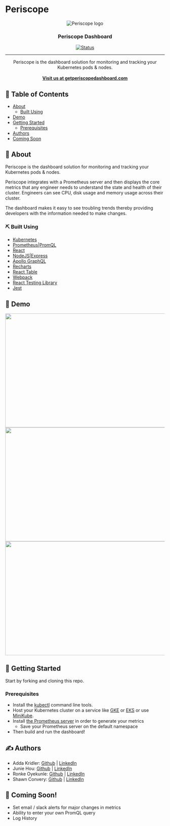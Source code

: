 # Periscope

<p align="center">
 <img src="https://github.com/oslabs-beta/Periscope/raw/dev/dashboard/client/assets/periscopeLogo.png" alt="Periscope logo">
</p>

<h3 align="center">Periscope Dashboard</h3>

<div align="center">

  [![Status](https://img.shields.io/badge/status-active-success.svg)]() 

</div>

---

<p align="center"> Periscope is the dashboard solution for monitoring and tracking your Kubernetes pods & nodes.
    <br> 
    <br>
  <a href="https://getperiscopedashboard.com/"><strong>Visit us at getperiscopedashboard.com</strong></a>
</p>



## 📝 Table of Contents
- [About](#about)
   - [Built Using](#built_using)
- [Demo](#demo)
- [Getting Started](#getting_started)
   - [Prerequisites](#prerequisites)
- [Authors](#authors)
- [Coming Soon](#coming_soon)

## 🧐 About <a name = "about"></a>
<p> Periscope is the dashboard solution for monitoring and tracking your Kubernetes pods & nodes. </p>

<p> Periscope integrates with a Prometheus server and then displays the core metrics that any engineer needs to understand the state and health of their cluster. 
Engineers can see CPU, disk usage and memory usage across their cluster. </p>

<p> The dashboard makes it easy to see troubling trends thereby providing developers with the information needed to make changes. </p>

### ⛏️ Built Using <a name = "built_using"></a>
- [Kubernetes](https://www.kubernetes.dev/)
- [Prometheus|PromQL](https://prometheus.io/)
- [React](https://reactjs.org)
- [NodeJS|Express](https://expressjs.com/)
- [Apollo GraphQL](https://www.apollographql.com/)
- [Recharts](https://recharts.org/en-US/)
- [React Table](https://react-table.tanstack.com/)
- [Webpack](https://webpack.js.org/)
- [React Testing Library](https://testing-library.com/docs/react-testing-library/)
- [Jest](https://jestjs.io/)



## 🎥 Demo <a name = "demo"></a>

<img width=600 height=360 src= "https://i.imgur.com/oN7BDIf.gif">
<img width=600 height=360 src= "https://i.imgur.com/mu9qrZM.gif">
<img width=600 height=360 src= "https://i.imgur.com/rayJYet.gif">


## 🏁 Getting Started <a name = "getting_started"></a>
Start by forking and cloning this repo. 

### Prerequisites <a name = "prerequisites"></a>
- Install the [kubectl](https://kubernetes.io/docs/tasks/tools) command line tools.
- Host your Kubernetes cluster on a service like [GKE](https://cloud.google.com/kubernetes-engine) or [EKS](https://aws.amazon.com/eks/) or use [MiniKube](https://minikube.sigs.k8s.io/docs/start).
- Install [the Prometheus server](https://prometheus-operator.dev/docs/prologue/quick-start/) in order to generate your metrics
  - Save your Prometheus server on the default namespace
- Then build and run the dashboard! 

## ✍️ Authors <a name = "authors"></a>
- Adda Kridler: [Github](https://github.com/addakridler) | [LinkedIn](https://www.linkedin.com/in/adda-kridler-23028887/)
- Junie Hou: [Github](https://github.com/selilac) | [LinkedIn](https://www.linkedin.com/in/juniehou/)
- Ronke Oyekunle: [Github](https://github.com/ronke11) | [LinkedIn](https://www.linkedin.com/in/royekunle)
- Shawn Convery: [Github](https://github.com/smconvery) | [LinkedIn](https://www.linkedin.com/in/shawn-convery-459b79167/)

## 🎉 Coming Soon! <a name = "coming_soon"></a>
- Set email / slack alerts for major changes in metrics
- Ability to enter your own PromQL query 
- Log History
